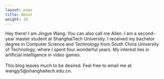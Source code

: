 ```yaml
---
layout: page
title: About
weight: 10
---
```


<p class="message">
  Hey there! I am Jingye Wang. You can also call me Allen. I am a second-year master student at ShanghaiTech University. I received my bachelor degree in Computer Science and Technology from South China University of Technology, where I spent four wonderful years. My interest lies in artificial intelligence in video games.<br><br>
  This blog leaves much to be desired. Feel free to email me at wangjy5@shanghaitech.edu.cn.
</p>

